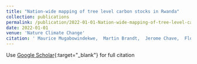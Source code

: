 ```yaml
---
title: "Nation-wide mapping of tree level carbon stocks in Rwanda"
collection: publications
permalink: /publication/2022-01-01-Nation-wide-mapping-of-tree-level-carbon-stocks-in-Rwanda
date: 2022-01-01
venue: 'Nature Climate Change'
citation: ' Maurice Mugabowindekwe,  Martin Brandt,  Jerome Chave,  Florian Reiner,  David Skole,  Ankit Kariryaa,  Christian Igel,  Pierre Hiernaux,  Philippe Ciais,  Ole Mertz,  Xiaoye Tong,  Sizhuo Li,  Gaspard Rwanyiziri,  Thaulin Dushimiyimana,  Alain Ndoli,  Valens Uwizeyimana,  Jens-Peter Lillesø,  Fabian Gieseke,  Compton Tucker,  Sassan Saatchi,  Rasmus Fensholt, &quot;Nation-wide mapping of tree level carbon stocks in Rwanda.&quot; Nature Climate Change, 2022.'
---
```

Use [Google Scholar](https://scholar.google.com/scholar?q=Nation+wide+mapping+of+tree+level+carbon+stocks+in+Rwanda){:target="_blank"} for full citation